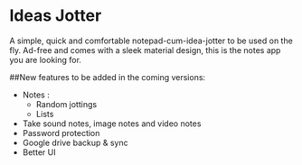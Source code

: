 # Ideas Jotter
A simple, quick and comfortable notepad-cum-idea-jotter to be used on the fly. Ad-free and comes with a sleek material design, this is the notes app you are looking for.

##New features to be added in the coming versions:
- Notes :
	- Random jottings
	- Lists
- Take sound notes, image notes and video notes
- Password protection
- Google drive backup & sync
- Better UI 
